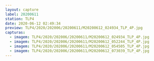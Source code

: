 ```yaml
---
layout: capture
label: 20200611
station: TLP4
date: 2020-06-12 02:49:34
preview: TLP4/2020/202006/20200611/M20200612_024934_TLP_4P.jpg
capturas:
  - imagem: TLP4/2020/202006/20200611/M20200612_024934_TLP_4P.jpg
  - imagem: TLP4/2020/202006/20200611/M20200612_052244_TLP_4P.jpg
  - imagem: TLP4/2020/202006/20200611/M20200612_054505_TLP_4P.jpg
  - imagem: TLP4/2020/202006/20200611/M20200612_073039_TLP_4P.jpg
---
```

